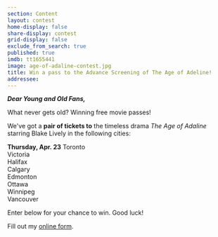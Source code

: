 ```yaml
---
section: Content
layout: contest
home-display: false
share-display: contest
grid-display: false
exclude_from_search: true
published: true
imdb: tt1655441
image: age-of-adaline-contest.jpg
title: Win a pass to the Advance Screening of The Age of Adeline!
addressee: 
---
```

**_Dear Young and Old Fans,_**

What never gets old? Winning free movie passes!

We've got a **pair of tickets to** the timeless drama *The Age of Adaline* starring Blake Lively in the following cities:

**Thursday, Apr. 23**
Toronto  
Victoria  
Halifax  
Calgary  
Edmonton  
Ottawa  
Winnipeg  
Vancouver  

Enter below for your chance to win. Good luck!

<div id="wufoo-z1qbdstw19hose9">
Fill out my <a href="https://dearcastandcrew.wufoo.com/forms/z1qbdstw19hose9">online form</a>.
</div>
<script type="text/javascript">var z1qbdstw19hose9;(function(d, t) {
var s = d.createElement(t), options = {
'userName':'dearcastandcrew',
'formHash':'z1qbdstw19hose9',
'autoResize':true,
'height':'467',
'async':true,
'host':'wufoo.com',
'header':'hide',
'ssl':FALSE};
s.src = ('https:' == d.location.protocol ? 'https://' : 'http://') + 'www.wufoo.com/scripts/embed/form.js';
s.onload = s.onreadystatechange = function() {
var rs = this.readyState; if (rs) if (rs != 'complete') if (rs != 'loaded') return;
try { z1qbdstw19hose9 = new WufooForm();z1qbdstw19hose9.initialize(options);z1qbdstw19hose9.display(); } catch (e) {}};
var scr = d.getElementsByTagName(t)[0], par = scr.parentNode; par.insertBefore(s, scr);
})(document, 'script');</script>



